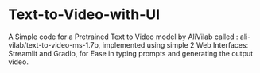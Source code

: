 # Text-to-Video-with-UI
A Simple code for a Pretrained Text to Video model by AliVilab called : ali-vilab/text-to-video-ms-1.7b, implemented using simple 2 Web Interfaces: Streamlit and Gradio, for Ease in typing prompts and generating the output video.
